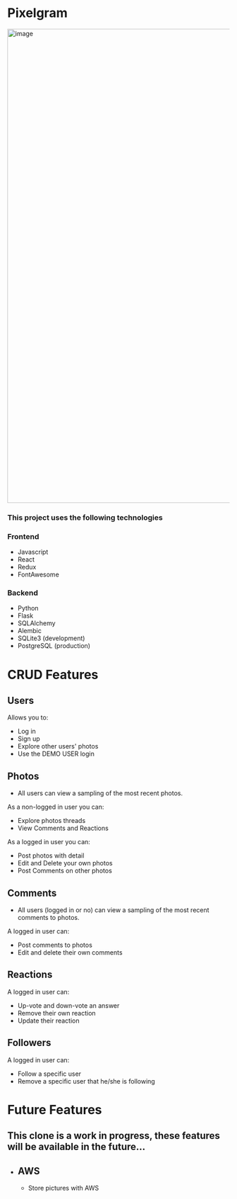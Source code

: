 # Pixelgram

<img width="1071" alt="image" src="https://user-images.githubusercontent.com/99565823/218790018-371db4c9-ca6c-4a38-9561-ec3836e4ff11.png">

### This project uses the following technologies
### Frontend
* Javascript
* React
* Redux
* FontAwesome
### Backend
* Python
* Flask
* SQLAlchemy
* Alembic
* SQLite3 (development)
* PostgreSQL (production)

# CRUD Features

## Users
Allows you to:
   - Log in
   - Sign up
   - Explore other users' photos
   - Use the DEMO USER login

## Photos
   - All users can view a sampling of the most recent photos.

As a non-logged in user you can:
   - Explore photos threads
   - View Comments and Reactions

As a logged in user you can:
   - Post photos with detail
   - Edit and Delete your own photos
   - Post Comments on other photos

## Comments
   - All users (logged in or no) can view a sampling of the most recent comments to photos.

A logged in user can:
 - Post comments to photos
 - Edit and delete their own comments

## Reactions
A logged in user can:
 - Up-vote and down-vote an answer
 - Remove their own reaction
 - Update their reaction

## Followers
A logged in user can:
 - Follow a specific user
 - Remove a specific user that he/she is following

# Future Features

## This clone is a work in progress, these features will be available in the future...

- ## AWS
   - Store pictures with AWS


